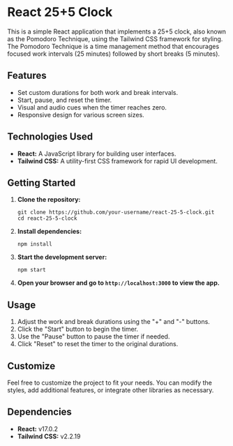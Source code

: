 # React 25+5 Clock

This is a simple React application that implements a 25+5 clock, also known as the Pomodoro Technique, using the Tailwind CSS framework for styling. The Pomodoro Technique is a time management method that encourages focused work intervals (25 minutes) followed by short breaks (5 minutes).

## Features

- Set custom durations for both work and break intervals.
- Start, pause, and reset the timer.
- Visual and audio cues when the timer reaches zero.
- Responsive design for various screen sizes.

## Technologies Used

- **React:** A JavaScript library for building user interfaces.
- **Tailwind CSS:** A utility-first CSS framework for rapid UI development.

## Getting Started

1. **Clone the repository:**

   ```
   git clone https://github.com/your-username/react-25-5-clock.git
   cd react-25-5-clock
   ```

2. **Install dependencies:**

   ```
   npm install
   ```

3. **Start the development server:**

   ```
   npm start
   ```

4. **Open your browser and go to `http://localhost:3000` to view the app.**

## Usage

1. Adjust the work and break durations using the "+" and "-" buttons.
2. Click the "Start" button to begin the timer.
3. Use the "Pause" button to pause the timer if needed.
4. Click "Reset" to reset the timer to the original durations.

## Customize

Feel free to customize the project to fit your needs. You can modify the styles, add additional features, or integrate other libraries as necessary.

## Dependencies

- **React:** v17.0.2
- **Tailwind CSS:** v2.2.19
